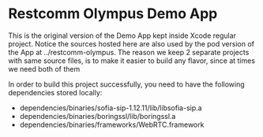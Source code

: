 # Restcomm Olympus Demo App

This is the original version of the Demo App kept inside Xcode regular project. Notice the sources hosted here are also used by the pod version of the App at ../restcomm-olympus. The reason we keep 2 separate projects with same source files, is to make it easier to build any flavor, since at times we need both of them

In order to build this project successfully, you need to have the following dependencies stored locally: 
* dependencies/binaries/sofia-sip-1.12.11/lib/libsofia-sip.a 
* dependencies/binaries/boringssl/lib/boringssl.a
* dependencies/binaries/frameworks/WebRTC.framework 

